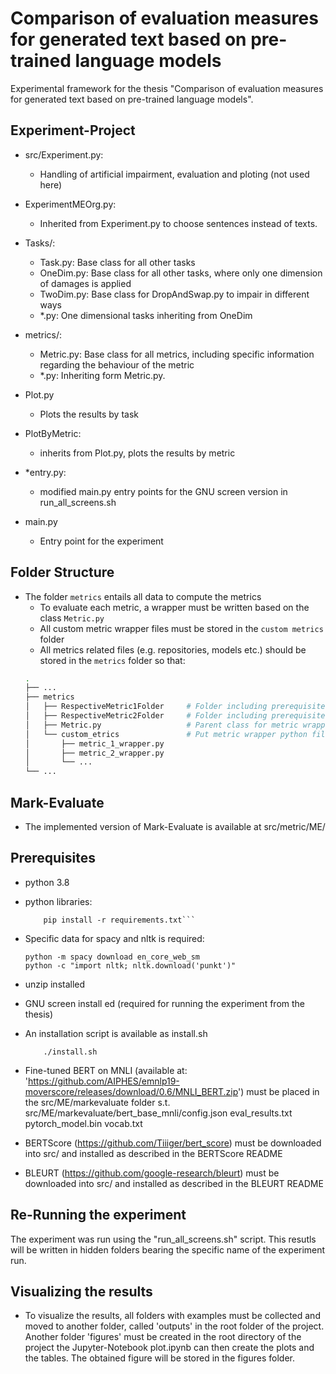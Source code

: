 # Comparison of evaluation measures for generated text based on pre-trained language models

Experimental framework for the thesis "Comparison of evaluation measures for generated text based on pre-trained language models".

## Experiment-Project

- src/Experiment.py:
    - Handling of artificial impairment, evaluation and ploting (not used here)
- ExperimentMEOrg.py:
    - Inherited from Experiment.py to choose sentences instead of texts.
- Tasks/:
    - Task.py: Base class for all other tasks
    - OneDim.py: Base class for all other tasks, where only one dimension of damages is applied
    - TwoDim.py: Base class for DropAndSwap.py to impair in different ways
    - *.py: One dimensional tasks inheriting from OneDim
- metrics/:
    - Metric.py: Base class for all metrics, including specific information regarding the behaviour of the metric
    - *.py: Inheriting form Metric.py.
- Plot.py
    - Plots the results by task
- PlotByMetric:
    - inherits from Plot.py, plots the results by metric

- *entry.py:
    - modified main.py entry points for the GNU screen version in run_all_screens.sh
- main.py
    - Entry point for the experiment

## Folder Structure
- The folder `metrics` entails all data to compute the metrics
    - To evaluate each metric, a wrapper must be written based on the class  `Metric.py`
    - All custom metric wrapper files must be stored in the `custom metrics` folder
    - All metrics related files (e.g. repositories, models etc.) should be stored in the `metrics` folder so that:
    ```bash
    .
    ├── ...
    ├── metrics
    │   ├── RespectiveMetric1Folder     # Folder including prerequisites for metric_1_wrapper.py
    │   ├── RespectiveMetric2Folder     # Folder including prerequisites for metric_2_wrapper.py
    │   ├── Metric.py                   # Parent class for metric wrappers
    │   └── custom_etrics               # Put metric wrapper python files here
    │       ├── metric_1_wrapper.py
    │       ├── metric_2_wrapper.py
    │       └── ...
    └── ...
    ``` 


## Mark-Evaluate
 - The implemented version of Mark-Evaluate is available at src/metric/ME/

## Prerequisites
- python 3.8
- python libraries:
    ``` pip install --upgrade pip
        pip install -r requirements.txt```
- Specific data for spacy and nltk is required:
    ```
    python -m spacy download en_core_web_sm
    python -c "import nltk; nltk.download('punkt')"
    ```
- unzip installed 
- GNU screen install ed (required for running the experiment from the thesis)

- An installation script is available as install.sh
    ``` chmod +x install.sh
        ./install.sh
    ```

- Fine-tuned BERT on MNLI (available at: 'https://github.com/AIPHES/emnlp19-moverscore/releases/download/0.6/MNLI_BERT.zip') 
    must be placed in the src/ME/markevaluate folder s.t. 
    src/ME/markevaluate/bert_base_mnli/config.json eval_results.txt pytorch_model.bin vocab.txt

- BERTScore (https://github.com/Tiiiger/bert_score) must be downloaded into src/ and installed as described in the BERTScore README

- BLEURT (https://github.com/google-research/bleurt) must be downloaded into src/ and installed as described in the BLEURT README

## Re-Running the experiment

The experiment was run using the "run_all_screens.sh" script. This resutls will be written in hidden folders bearing the specific name of the experiment run.
    


## Visualizing the results

- To visualize the results, all folders with examples must be collected and moved to another folder, called 'outputs' in the root folder of the project.
  Another folder 'figures' must be created in the root directory of the project the Jupyter-Notebook plot.ipynb can then create the plots and the tables.
  The obtained figure will be stored in the figures folder.
